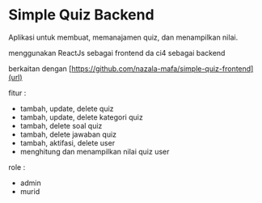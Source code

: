 # Simple Quiz Backend
Aplikasi untuk membuat, memanajamen quiz, dan menampilkan nilai.

menggunakan ReactJs sebagai frontend da ci4 sebagai backend

berkaitan dengan [https://github.com/nazala-mafa/simple-quiz-frontend](url)

fitur : 
  - tambah, update, delete quiz
  - tambah, update, delete kategori quiz
  - tambah, delete soal quiz
  - tambah, delete jawaban quiz
  - tambah, aktifasi, delete user
  - menghitung dan menampilkan nilai quiz user

role :
  - admin
  - murid
